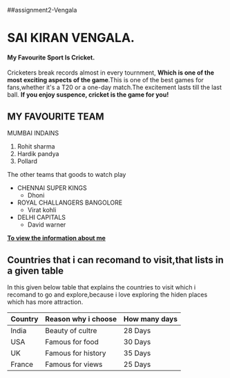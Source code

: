 ##assignment2-Vengala
# SAI KIRAN VENGALA.
#### My Favourite Sport Is Cricket.
Cricketers break records almost in every tournment, **Which is one of the most exciting aspects of the game**.This is one of the best games for fans,whether it's a T20 or a one-day match.The excitement lasts till the last ball. **If you enjoy suspence, cricket is the game for you!**

MY FAVOURITE TEAM
----------------
MUMBAI INDAINS  
1. Rohit sharma 
2. Hardik pandya  
3. Pollard  

The other teams that goods to watch play

* CHENNAI SUPER KINGS
    * Dhoni
* ROYAL CHALLANGERS BANGOLORE
    * Virat kohli
* DELHI CAPITALS
    * David warner 
    
**[To view the information about me](AboutMe.md)**    

Countries that i can recomand to visit,that lists in a given table
------------------------------------------------------------------
In this given below table that explains the countries to visit which i recomand to go and explore,because i love exploring the hiden places which has more attraction.

|**Country**|**Reason why i choose**|**How many days**|
|   -----   |        -----          |      -----      |
| India     |  Beauty of cultre     |    28 Days      |
| USA       |  Famous for food      |    30 Days      |
| UK        |  Famous for history   |    35 Days      |
| France    |  Famous for views     |    25 Days      |
